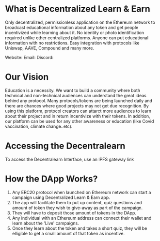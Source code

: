 

# What is Decentralized Learn & Earn
Only decentralized, permissionless application on the Ethereum network to broadcast educational information about any token and get people incentivized while learning about it.
No identity or photo identification required unlike other centralized platforms.
Anyone can put educational information with no restrictions.
Easy integration with protocols like Uniswap, AAVE, Compound and many more.

Website: <here>
Email: <here>
Discord: <here>

# Our Vision
Education is a necessity. We want to build a community where both technical and non-technical audiences can understand the great ideas behind any protocol.
Many protocols/tokens are being launched daily and there are chances where good projects may not get due recognition. By using this platform, protocol creators can attarct more audiences to learn about their project and in return incentivize with their tokens. 
In addition, our platform can be used for any other awareness or education (like Covid vaccination, climate change..etc).


# Accessing the Decentralearn
To access the Decentralearn Interface, use an IPFS gateway link <here>

# How the DApp Works?
1. Any ERC20 protocol when launched on Ethereum network can start a campaign using Decentralized Learn & Earn app.
2. The app will facilitate them to put up content, quiz questions and amount of token they wish to give-away as part of the campaign.
3. They will have to deposit those amount of tokens in the DApp.
3. Any individual with an Ethereum address can connect their wallet and learn about the 'Live' campaigns. 
4. Once they learn about the token and takes a short quiz, they will be elligible to get a small amount of that token as incentive.

